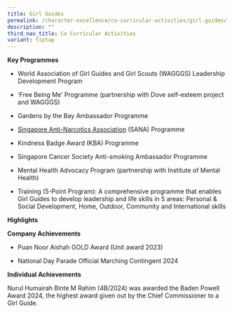 ```yaml
---
title: Girl Guides
permalink: /character-excellence/co-curricular-activities/girl-guides/
description: ""
third_nav_title: Co Curricular Activities
variant: tiptap
---
```

<p><strong>Key Programmes</strong>
</p>
<ul>
<li>
<p>World Association of Girl Guides and Girl Scouts (WAGGGS) Leadership Development
Program</p>
</li>
<li>
<p>‘Free Being Me’ Programme (partnership with Dove self-esteem project and
WAGGGS)&nbsp;</p>
</li>
<li>
<p>Gardens by the Bay Ambassador Programme</p>
</li>
<li>
<p><a href="https://www.sana.org.sg/" rel="noopener noreferrer nofollow" target="_blank">Singapore Anti-Narcotics Association</a> (SANA)
Programme</p>
</li>
<li>
<p>Kindness Badge Award (KBA) Programme</p>
</li>
<li>
<p>Singapore Cancer Society Anti-smoking Ambassador Programme</p>
</li>
<li>
<p>Mental Health Advocacy Program (partnership with Institute of Mental Health)&nbsp;</p>
</li>
<li>
<p>Training (5-Point Program): A comprehensive programme that enables Girl
Guides to develop leadership and life skills in 5 areas: Personal &amp;
Social Development, Home, Outdoor, Community and International skills</p>
</li>
</ul>
<p><strong>Highlights</strong>
</p>
<p><strong>Company Achievements</strong>
</p>
<ul>
<li>
<p>Puan Noor Aishah GOLD Award (Unit award 2023)</p>
</li>
<li>
<p>National Day Parade Official Marching Contingent 2024</p>
</li>
</ul>
<p></p>
<p><strong>Individual Achievements</strong>
</p>
<p>Nurul Humairah Binte M Rahim (4B/2024) was awarded the Baden Powell Award
2024, the highest award given out by the Chief Commissioner to a Girl Guide.</p>